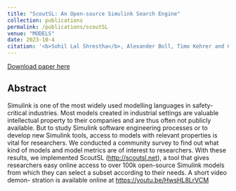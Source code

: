 ```yaml
---
title: "ScoutSL: An Open-source Simulink Search Engine"
collection: publications
permalink: /publications/scoutSL
venue: "MODELS"
date: 2023-10-4
citation: '<b>Sohil Lal Shrestha</b>, Alexander Boll, Timo Kehrer and Christoph Csallner. "ScoutSL: An Open-source Simulink Search Engine", MODELS 2023.'
---
```

[Download paper here](https://ranger.uta.edu/~csallner/papers/Shrestha23ScoutSL.pdf) 

## Abstract
Simulink is one of the most widely used modelling languages in safety-critical industries. Most models created in industrial settings are valuable intellectual property to their companies and are thus often not publicly available. But to study Simulink software engineering processes or to develop new Simulink tools, access to models with relevant properties is vital for researchers. We conducted a community survey to find out what kind of models and model metrics are of interest to researchers. With these results, we implemented ScoutSL (http://scoutsl.net), a tool that gives researchers easy online access to over 100k open-source Simulink models from which they can select a subset according to their needs. A short video demon- stration is available online at https://youtu.be/HwsHL8LrVCM